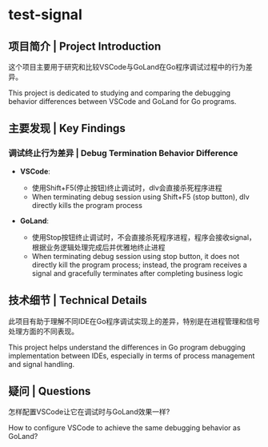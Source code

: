 # test-signal

## 项目简介 | Project Introduction

这个项目主要用于研究和比较VSCode与GoLand在Go程序调试过程中的行为差异。

This project is dedicated to studying and comparing the debugging behavior differences between VSCode and GoLand for Go programs.

## 主要发现 | Key Findings

### 调试终止行为差异 | Debug Termination Behavior Difference

- **VSCode**:
    - 使用Shift+F5(停止按钮)终止调试时，dlv会直接杀死程序进程
    - When terminating debug session using Shift+F5 (stop button), dlv directly kills the program process

- **GoLand**:
    - 使用Stop按钮终止调试时，不会直接杀死程序进程，程序会接收signal，根据业务逻辑处理完成后并优雅地终止进程
    - When terminating debug session using stop button, it does not directly kill the program process; instead, the program receives a signal and gracefully terminates after completing business logic

## 技术细节 | Technical Details

此项目有助于理解不同IDE在Go程序调试实现上的差异，特别是在进程管理和信号处理方面的不同表现。

This project helps understand the differences in Go program debugging implementation between IDEs, especially in terms of process management and signal handling.

## 疑问 | Questions

怎样配置VSCode让它在调试时与GoLand效果一样?

How to configure VSCode to achieve the same debugging behavior as GoLand?